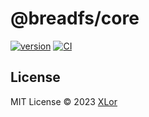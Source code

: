 # @breadfs/core

[![version](https://img.shields.io/npm/v/@breadfs/core?label=@breadfs/core)](https://www.npmjs.com/package/@breadfs/core)
[![CI](https://github.com/yjl9903/breadfs/actions/workflows/ci.yml/badge.svg)](https://github.com/yjl9903/breadfs/actions/workflows/ci.yml)

## License

MIT License © 2023 [XLor](https://github.com/yjl9903)
